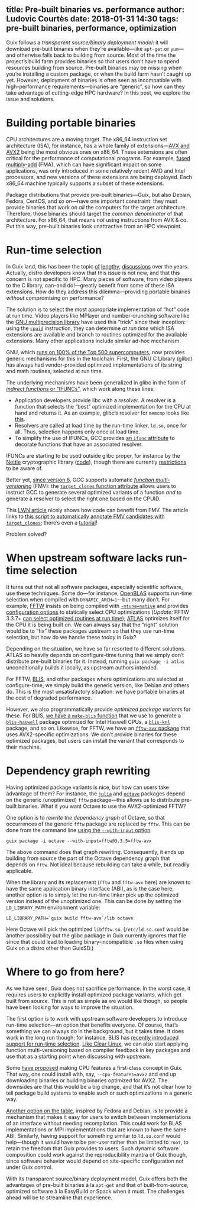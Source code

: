 title: Pre-built binaries vs. performance
author: Ludovic Courtès
date: 2018-01-31 14:30
tags: pre-built binaries, performance, optimization
---

Guix follows a _transparent source/binary deployment model_: it will
download pre-built binaries when they’re available—like `apt-get` or
`yum`—and otherwise falls back to building from source.  Most of the
time the project’s build farm provides binaries so that users don’t have
to spend resources building from source.  Pre-built binaries may be
missing when you’re installing a custom package, or when the build farm
hasn’t caught up yet.  However, deployment of binaries is often seen as
incompatible with high-performance requirements—binaries are “generic”,
so how can they take advantage of cutting-edge HPC hardware?  In this
post, we explore the issue and solutions.

# Building portable binaries

CPU architectures are a moving target.  The x86\_64 instruction set
architecture (ISA), for instance, has a whole family of extensions—[AVX
and AVX2](https://en.wikipedia.org/wiki/Advanced_Vector_Extensions)
being the most obvious ones on x86\_64.  These extensions are often
critical for the performance of computational programs.  For example,
[fused multiply-add](https://en.wikipedia.org/wiki/FMA_instruction_set)
(FMA), which can have significant impact on some applications, was only
introduced in some relatively recent AMD and Intel processors, and new
versions of these extensions are being deployed.  Each x86\_64 machine
typically supports a subset of these extensions.

Package distributions that provide pre-built binaries—Guix, but also
Debian, Fedora, CentOS, and so on—have one important constraint: they
must provide binaries that work on _all_ the computers for the target
architecture.  Therefore, those binaries should target the _common
denominator_ of that architecture.  For x86\_64, that means _not_ using
instructions from AVX & co.  Put this way, pre-built binaries look
unattractive from an HPC viewpoint.

# Run-time selection

In Guix land, this has been the topic
[of](https://lists.gnu.org/archive/html/guix-devel/2016-10/msg00005.html)
[lengthy](https://lists.gnu.org/archive/html/guix-devel/2017-08/msg00155.html),
[discussions](https://lists.gnu.org/archive/html/guix-devel/2017-09/msg00002.html)
over the years.  Actually, distro developers know that this issue is not
new, and that this concern is not specific to HPC.  Many pieces of
software, from video players to the C library, can–and do!—greatly
benefit from some of these ISA extensions.  How do they address this
dilemma—providing portable binaries _without_ compromising on
performance?

The solution is to select the most appropriate implementation of “hot”
code at run time.  Video players like MPlayer and number-crunching
software like the [GNU multiprecision library](https://gmplib.org/) have
used this “trick” since their inception: using the
[`cpuid`](https://en.wikipedia.org/wiki/Cpuid) instruction, they can
determine _at run time_ which ISA extensions are available and branch to
routines optimized for the available extensions.  Many other
applications include similar ad-hoc mechanism.

GNU, which [runs on 100% of the Top 500
supercomputers](https://www.top500.org/statistics/list/), now provides
generic mechanisms for this in the toolchain.  First, the GNU C Library
(glibc) has always had vendor-provided optimized implementations of its
string and math routines, selected at run time.

The underlying mechanisms have been generalized in glibc in the form of
[_indirect functions_ or
“IFUNCs”](https://sourceware.org/glibc/wiki/GNU_IFUNC), which work along
these lines:

  - Application developers provide libc with a _resolver_.  A resolver
    is a function that selects the “best” optimized implementation for
    the CPU at hand and returns it.  As an example, glibc’s resolver for
    `memcmp` looks like
    [this](https://sourceware.org/git/?p=glibc.git;a=blob;f=sysdeps/x86_64/multiarch/ifunc-memcmp.h).
  - Resolvers are called at load time by the run-time linker, `ld.so`,
    once for all.  Thus, selection happens only once at load time.
  - To simplify the use of IFUNCs, GCC provides [an `ifunc`
    attribute](https://gcc.gnu.org/onlinedocs/gcc-7.3.0/gcc/Common-Function-Attributes.html#index-ifunc-function-attribute)
    to decorate functions that have an associated resolver.
	
IFUNCs are starting to be used outside glibc proper, for instance by the
[Nettle](https://www.lysator.liu.se/~nisse/nettle/) cryptographic
library
([code](https://git.lysator.liu.se/nettle/nettle/blob/master/fat-setup.h#L32)),
though there are currently
[restrictions](https://sourceware.org/glibc/wiki/GNU_IFUNC#How_do_I_use_indirect_functions_in_my_own_code.3F)
to be aware of.

Better yet, [since version
6](https://developers.redhat.com/blog/2016/02/23/upcoming-features-in-gcc-6/),
GCC supports automatic [_function
multi-versioning_](https://gcc.gnu.org/wiki/FunctionMultiVersioning)
(FMV): the [`target_clones` function
attribute](https://gcc.gnu.org/onlinedocs/gcc-7.3.0/gcc/Common-Function-Attributes.html#index-target_005fclones-function-attribute)
allows users to instruct GCC to generate several optimized variants of a
function _and_ to generate a resolver to select the right one based on
the CPUID.

This [LWN article](https://lwn.net/Articles/691932/) nicely shows how
code can benefit from FMV.  The article links to [this script to
automatically annotate FMV candidates with
`target_clones`](https://github.com/clearlinux/make-fmv-patch); there’s
even a
[tutorial](https://clearlinux.org/documentation/clear-linux/tutorials/fmv)!

Problem solved?

# When upstream software lacks run-time selection

It turns out that not all software packages, especially scientific
software, use these techniques.  Some do—for instance,
[OpenBLAS](https://hpc.guix.info/package/openblas) supports
run-time selection when compiled with `DYNAMIC_ARCH=1`—but many don’t.
For example, [FFTW](https://hpc.guix.info/package/fftw)
insists on being compiled with
[`-mtune=native`](https://gcc.gnu.org/onlinedocs/gcc-7.3.0/gcc/x86-Options.html#index-mtune-15)
and provides [configuration
options](http://fftw.org/fftw3_doc/Installation-on-Unix.html#Installation-on-Unix)
to statically select CPU optimizations (*Update:* FFTW 3.3.7+ [can select
optimized routines at run time](https://lists.gnu.org/archive/html/guix-devel/2018-04/msg00091.html));
[ATLAS](https://hpc.guix.info/package/atlas) optimizes
itself for the CPU it is being built on.  We can always say that the
“right” solution would be to “fix” these packages upstream so that they
use run-time selection, but how do we handle these _today_ in Guix?

Depending on the situation, we have so far resorted to different
solutions.  ATLAS so heavily depends on configure-time tuning that we
simply don’t distribute pre-built binaries for it.  Instead, running
`guix package -i atlas` unconditionally builds it locally, as upstream
authors intended.

For FFTW, [BLIS](https://hpc.guix.info/package/blis), and
other packages where optimizations are selected at configure-time, we
simply build the generic version, like Debian and others do.  This is
the most unsatisfactory situation: we have portable binaries at the cost
of degraded performance.

However, we also programmatically provide _optimized package variants_
for these.  For BLIS, [we have a `make-blis`
function](https://git.savannah.gnu.org/cgit/guix.git/tree/gnu/packages/maths.scm#n2687)
that we use to generate a
[`blis-haswell`](https://git.savannah.gnu.org/cgit/guix.git/tree/gnu/packages/maths.scm?id=fddf1dc3aba3176b6efc9e0be0918245665a6ebf#n2762)
package optimized for Intel Haswell CPUs, a
[`blis-knl`](https://git.savannah.gnu.org/cgit/guix.git/tree/gnu/packages/maths.scm?id=fddf1dc3aba3176b6efc9e0be0918245665a6ebf#n2767)
package, and so on.  Likewise, for FFTW, we have an [`fftw-avx`
package](https://git.savannah.gnu.org/cgit/guix.git/tree/gnu/packages/algebra.scm?id=ea5624739855f1770c960859e73d3758a95b7282#n592)
that uses AVX2-specific optimizations.  We don’t provide binaries for
these optimized packages, but users can install the variant that
corresponds to their machine.

# Dependency graph rewriting

Having optimized package variants is nice, but how can users take
advantage of them?  For instance, the
[`julia`](https://hpc.guix.info/package/julia) and
[`octave`](https://hpc.guix.info/package/octave) packages
depend on the generic (unoptimized) `fftw` package—this allows us to
distribute pre-built binaries.  What if you want Octave to use the
AVX2-optimized FFTW?

One option is to _rewrite the dependency graph_ of Octave, so that
occurrences of the generic `fftw` package are replaced by `fftw`.  This
can be done from the command line [using the `--with-input`
option](https://www.gnu.org/software/guix/manual/html_node/Package-Transformation-Options.html):

```
guix package -i octave --with-input=fftw@3.3.5=fftw-avx
```

The above command does that graph rewriting.  Consequently, it ends up
building from source the part of the Octave dependency graph that
depends on `fftw`.  Not ideal because rebuilding can take a while, but
readily applicable.

When the library and its replacement (`fftw` and `fftw-avx` here) are
known to have the same application binary interface (ABI), as is the
case here, another option is to simply let the run-time linker pick up
the optimized version instead of the unoptimized one.  This can be done
by setting the `LD_LIBRARY_PATH` environment variable:

```
LD_LIBRARY_PATH=`guix build fftw-avx`/lib octave
```

Here Octave will pick the optimized `libfftw.so`.  (`/etc/ld.so.conf`
would be another possibility but the glibc package in Guix currently
ignores that file since that could lead to loading
binary-incompatible `.so` files when using Guix on a distro other than
GuixSD.)

# Where to go from here?

As we have seen, Guix does not sacrifice performance.  In the worst
case, it requires users to explicitly install optimized package
variants, which get built from source.  This is not as simple as we
would like though, so people have been looking for ways to improve the
situation.

The first option is to work with upstream software developers to
introduce run-time selection—an option that benefits everyone.  Of
course, that’s something we can always do in the background, but it
takes time.  It does work in the long run though; for instance, BLIS has
[recently introduced support for run-time
selection](https://github.com/flame/blis/issues/129).  [Like Clear
Linux](https://clearlinux.org/documentation/clear-linux/tutorials/fmv),
we can also start applying function multi-versioning based on compiler
feedback in key packages and use that as a starting point when
discussing with upstream.

Some [have
proposed](https://lists.gnu.org/archive/html/guix-devel/2017-08/msg00155.html)
making CPU features a first-class concept in Guix.  That way, one could
install with, say, `--cpu-features=avx2` and end up downloading binaries
or building binaries optimized for AVX2.  The downsides are that this
would be a big change, and that it’s not clear how to tell package build
systems to enable such or such optimizations in a generic way.

[Another option on the
table](https://lists.gnu.org/archive/html/guix-devel/2017-08/msg00194.html),
inspired by Fedora and Debian, is to provide a mechanism that makes it
easy for users to switch between implementations of an interface without
needing recompilation.  This could work for BLAS implementations or MPI
implementations that are known to have the same ABI.  Similarly, having
support for something similar to `ld.so.conf` would help—though it would
have to be per-user rather than be limited to `root`, to retain the
freedom that Guix provides to users.  Such dynamic software composition
could work against the reproducibility mantra of Guix though, since
software behavior would depend on site-specific configuration not under
Guix control.

With its transparent source/binary deployment model, Guix offers both
the advantages of pre-built binaries à la `apt-get` and that of
built-from-source, optimized software à la EasyBuild or Spack when it
must.  The challenges ahead will be to streamline that experience.
